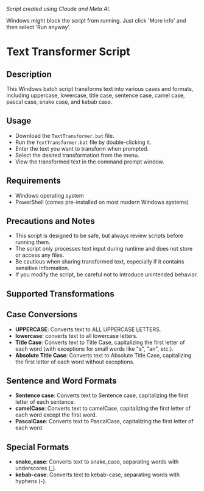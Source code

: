 *Script created using Claude and Meta AI.*

Windows might block the script from running. Just click 'More info' and then select 'Run anyway'.

# Text Transformer Script

## Description
This Windows batch script transforms text into various cases and formats, including uppercase, lowercase, title case, sentence case, camel case, pascal case, snake case, and kebab case.

## Usage
- Download the `TextTransformer.bat` file.
- Run the `TextTransformer.bat` file by double-clicking it.
- Enter the text you want to transform when prompted.
- Select the desired transformation from the menu.
- View the transformed text in the command prompt window.

## Requirements
- Windows operating system
- PowerShell (comes pre-installed on most modern Windows systems)

## Precautions and Notes
- This script is designed to be safe, but always review scripts before running them.
- The script only processes text input during runtime and does not store or access any files.
- Be cautious when sharing transformed text, especially if it contains sensitive information.
- If you modify the script, be careful not to introduce unintended behavior.

## Supported Transformations

## Case Conversions
- **UPPERCASE**: Converts text to ALL UPPERCASE LETTERS.
- **lowercase**: converts text to all lowercase letters.
- **Title Case**: Converts text to Title Case, capitalizing the first letter of each word (with exceptions for small words like "a", "an", etc.).
- **Absolute Title Case**: Converts text to Absolute Title Case, capitalizing the first letter of each word without exceptions.

## Sentence and Word Formats
- **Sentence case**: Converts text to Sentence case, capitalizing the first letter of each sentence.
- **camelCase**: Converts text to camelCase, capitalizing the first letter of each word except the first word.
- **PascalCase**: Converts text to PascalCase, capitalizing the first letter of each word.

## Special Formats
- **snake_case**: Converts text to snake_case, separating words with underscores (_).
- **kebab-case**: Converts text to kebab-case, separating words with hyphens (-).
